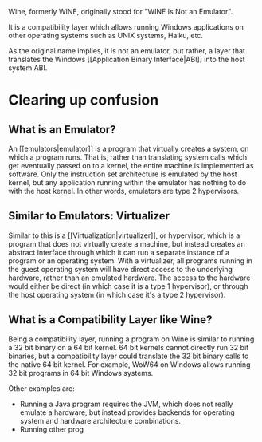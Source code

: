 Wine, formerly WINE, originally stood for "WINE Is Not an Emulator".

It is a compatibility layer which allows running Windows applications on other operating systems such as UNIX systems, Haiku, etc.

As the original name implies, it is not an emulator, but rather, a layer that translates the Windows [[Application Binary Interface|ABI]] into the host system ABI.
# Clearing up confusion
## What is an Emulator?
An [[emulators|emulator]] is a program that virtually creates a system, on which a program runs. That is, rather than translating system calls which get eventually passed on to a kernel, the entire machine is implemented as software. Only the instruction set architecture is emulated by the host kernel, but any application running within the emulator has nothing to do with the host kernel. In other words, emulators are type 2 hypervisors.
## Similar to Emulators: Virtualizer
Similar to this is a [[Virtualization|virtualizer]], or hypervisor, which is a program that does not virtually create a machine, but instead creates an abstract interface through which it can run a separate instance of a program or an operating system. With a virtualizer, all programs running in the guest operating system will have direct access to the underlying hardware, rather than an emulated hardware. The access to the hardware would either be direct (in which case it is a type 1 hypervisor), or through the host operating system (in which case it's a type 2 hypervisor).
## What is a Compatibility Layer like Wine?
Being a compatibility layer, running a program on Wine is similar to running a 32 bit binary on a 64 bit kernel. 64 bit kernels cannot directly run 32 bit binaries, but a compatibility layer could translate the 32 bit binary calls to the native 64 bit kernel. For example, WoW64 on Windows allows running 32 bit programs in 64 bit Windows systems.

Other examples are:
- Running a Java program requires the JVM, which does not really emulate a hardware, but instead provides backends for operating system and hardware architecture combinations.
- Running other prog